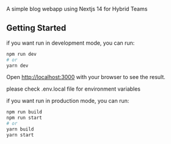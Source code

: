 A simple blog webapp using Nextjs 14 for Hybrid Teams

## Getting Started

if you want run in development mode, you can run:

```bash
npm run dev
# or
yarn dev
```

Open [http://localhost:3000](http://localhost:3000) with your browser to see the result.

please check .env.local file for environment variables

if you want run in production mode, you can run:

```bash
npm run build
npm run start
# or
yarn build
yarn start
```
